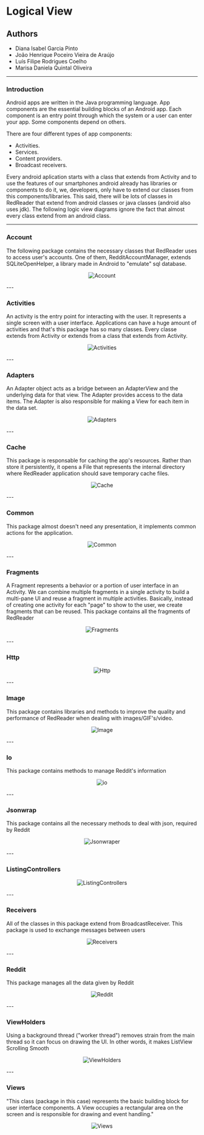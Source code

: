 # Logical View

## Authors

* Diana Isabel Garcia Pinto
* João Henrique Poceiro Vieira de Araújo
* Luís Filipe Rodrigues Coelho
* Marisa Daniela Quintal Oliveira

---
### Introduction

Android apps are written in the Java programming language. 
App components are the essential building blocks of an Android app. Each component is an entry point through which the system or a user can enter your app. Some components depend on others.

There are four different types of app components:

* Activities.
* Services.
* Content providers.
* Broadcast receivers.

Every android aplication starts with a class that extends from Activity and to use the features of our smartphones android already has libraries or components to do it, we, developers, only have to extend our classes from this components/libraries. This said, there will be lots of classes in RedReader that extend from android classes or java classes (android also uses jdk).
The following logic view diagrams ignore the fact that almost every class extend from an android class. 

---

### Account

The following package contains the necessary classes that RedReader uses to access user's accounts. One of them, RedditAccountManager, extends SQLiteOpenHelper, a library made in Android to "emulate" sql database.

<p align="center">
  <img src="https://github.com/Bragado/RedReader/blob/master/esofDocs/img/Account.PNG" alt="Account"/>
</p>
---

### Activities

An activity is the entry point for interacting with the user. It represents a single screen with a user interface. Applications can have a huge amount of activities and that's this package has so many classes. Every classe extends from Activity or extends from a class that extends from Activity.

<p align="center">
  <img src="https://github.com/Bragado/RedReader/blob/master/esofDocs/img/Activities.PNG" alt="Activities"/>
</p>
---

### Adapters

An Adapter object acts as a bridge between an AdapterView and the underlying data for that view. The Adapter provides access to the data items. The Adapter is also responsible for making a View for each item in the data set. 

<p align="center">
  <img src="https://github.com/Bragado/RedReader/blob/master/esofDocs/img/adapters.PNG" alt="Adapters"/>
</p>
---

### Cache

This package is responsable for caching the app's resources. Rather than store it persistently, it opens a File that represents the internal directory where RedReader application should save temporary cache files.

<p align="center">
  <img src="https://github.com/Bragado/RedReader/blob/master/esofDocs/img/cache.PNG" alt="Cache"/>
</p>
---

### Common

This package almost doesn't need any presentation, it implements common actions for the application.

<p align="center">
  <img src="https://github.com/Bragado/RedReader/blob/master/esofDocs/img/common.PNG" alt="Common"/>
</p>
---

### Fragments

A Fragment represents a behavior or a portion of user interface in an Activity. We can combine multiple fragments in a single activity to build a multi-pane UI and reuse a fragment in multiple activities. Basically, instead of creating one activity for each "page" to show to the user, we create fragments that can be reused. This package contains all the fragments of RedReader

<p align="center">
  <img src="https://github.com/Bragado/RedReader/blob/master/esofDocs/img/fragments.PNG" alt="Fragments"/>
</p>
---

### Http

<p align="center">
  <img src="https://github.com/Bragado/RedReader/blob/master/esofDocs/img/http.PNG" alt="Http"/>
</p>
---

### Image

This package contains libraries and methods to improve the quality and performance of RedReader when dealing with images/GIF's/video.

<p align="center">
  <img src="https://github.com/Bragado/RedReader/blob/master/esofDocs/img/image.PNG" alt="Image"/>
</p>
---

### Io

This package contains methods to manage Reddit's information

<p align="center">
  <img src="https://github.com/Bragado/RedReader/blob/master/esofDocs/img/io.PNG" alt="io"/>
</p>
---

### Jsonwrap

This package contains all the necessary methods to deal with json, required by Reddit

<p align="center">
  <img src="https://github.com/Bragado/RedReader/blob/master/esofDocs/img/jsonwraper.PNG" alt="Jsonwraper"/>
</p>
---

### ListingControllers

<p align="center">
  <img src="https://github.com/Bragado/RedReader/blob/master/esofDocs/img/listingcontrollers.PNG" alt="ListingControllers"/>
</p>
---

### Receivers

All of the classes in this package extend from BroadcastReceiver. This package is used to exchange messages between users 

<p align="center">
  <img src="https://github.com/Bragado/RedReader/blob/master/esofDocs/img/receivers.PNG" alt="Receivers"/>
</p>
---

### Reddit

This package manages all the data given by Reddit

<p align="center">
  <img src="https://github.com/Bragado/RedReader/blob/master/esofDocs/img/reddit.PNG" alt="Reddit"/>
</p>
---

### ViewHolders

Using a background thread ("worker thread") removes strain from the main thread so it can focus on drawing the UI. In other words, it makes ListView Scrolling Smooth

<p align="center">
  <img src="https://github.com/Bragado/RedReader/blob/master/esofDocs/img/viewholders.PNG" alt="ViewHolders"/>
</p>
---

### Views

"This class (package in this case) represents the basic building block for user interface components. A View occupies a rectangular area on the screen and is responsible for drawing and event handling." 

<p align="center">
  <img src="https://github.com/Bragado/RedReader/blob/master/esofDocs/img/views.PNG" alt="Views"/>
</p>


